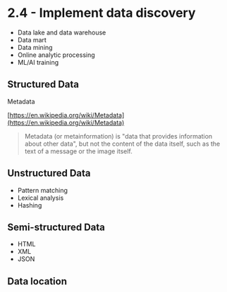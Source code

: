 # 2.4 - Implement data discovery

- Data lake and data warehouse
- Data mart
- Data mining
- Online analytic processing
- ML/AI training

## Structured Data

Metadata 

[https://en.wikipedia.org/wiki/Metadata](https://en.wikipedia.org/wiki/Metadata)

> Metadata (or metainformation) is "data that provides information about other data", but not the content of the data itself, such as the text of a message or the image itself.

## Unstructured Data

- Pattern matching
- Lexical analysis
- Hashing

## Semi-structured Data

- HTML
- XML
- JSON

## Data location

